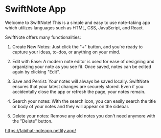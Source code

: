 # SwiftNote App

Welcome to SwiftNote! This is a simple and easy to use note-taking app which utilizes languages such as HTML, CSS, JavaScript, and React.

SwiftNote offers many functionalities:
1. Create New Notes:
Just click the "+" button, and you're ready to capture your ideas, to-dos, or anything on your mind.

2. Edit with Ease:
A modern note editor is used for ease of designing and organizing your note as you see fit. Once saved, notes can be edited again by clicking "Edit".

3. Save and Persist:
Your notes will always be saved locally. SwiftNote ensures that your latest changes are securely stored. Even if you accidentally close the app or refresh the page, your notes remain.

4. Search your notes:
With the search icon, you can easily search the title or body of your notes and they will appear on the sidebar.

5. Delete your notes:
Remove any old notes you don't need anymore with the "Delete" button.

https://fabihat-noteapp.netlify.app/ 